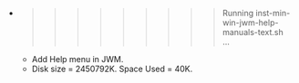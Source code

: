* >>>>>>>>> Running inst-min-win-jwm-help-manuals-text.sh ...
  * Add Help menu in JWM.
  * Disk size = 2450792K. Space Used = 40K.
